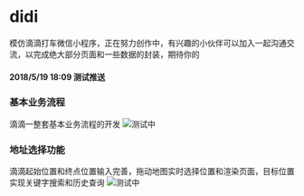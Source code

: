 # didi
模仿滴滴打车微信小程序，正在努力创作中，有兴趣的小伙伴可以加入一起沟通交流，以完成绝大部分页面和一些数据的封装，期待你的
#### 2018/5/19 18:09 测试推送
### 基本业务流程
滴滴一整套基本业务流程的开发
![测试中](https://github.com/WsmDyj/didi/blob/master/images/GIF3.gif)
### 地址选择功能
滴滴起始位置和终点位置输入完善，拖动地图实时选择位置和渲染页面，目标位置实现关键字搜索和历史查询
![测试中](https://github.com/WsmDyj/didi/blob/master/images/START-END.gif)
